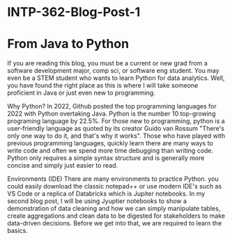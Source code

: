 # INTP-362-Blog-Post-1

# From Java to Python
If you are reading this blog, you must be a current or new grad from a software development major, comp sci, or software eng student. You may even be a STEM student who wants to learn Python for data analytics. Well, you have found the right place as this is where I will take someone proficient in Java or just even new to programming.

Why Python? 
In 2022, Github posted the top programming languages for 2022 with Python overtaking Java. Python is the number 10 top-growing programing language by 22.5%. For those new to programming, python is a user-friendly language as quoted by its creator Guido van Rossum "There's only one way to do it, and that's why it works". Those who have played with previous programming languages, quickly learn there are many ways to write code and often we spend more time debugging than writing code. Python only requires a simple syntax structure and is generally more concise and simply just easier to read.

Environments (IDE)
There are many environments to practice Python. you could easily download the classic notepad++ or use modern IDE's such as VS Code or a replica of Databricks which is Jupiter notebooks. In my second blog post, I will be using Jyuptier notebooks to show a demonstration of data cleaning and how we can simply manipulate tables, create aggregations and clean data to be digested for stakeholders to make data-driven decisions. Before we get into that, we are required to learn the basics. 
